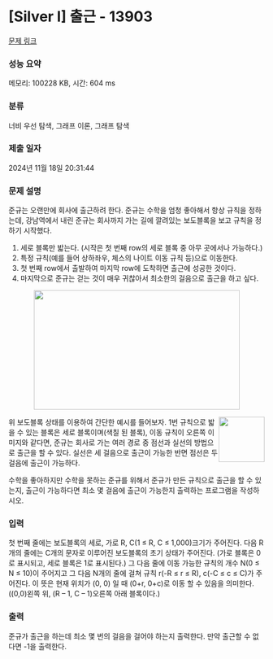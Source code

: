 # [Silver I] 출근 - 13903 

[문제 링크](https://www.acmicpc.net/problem/13903) 

### 성능 요약

메모리: 100228 KB, 시간: 604 ms

### 분류

너비 우선 탐색, 그래프 이론, 그래프 탐색

### 제출 일자

2024년 11월 18일 20:31:44

### 문제 설명

<p>준규는 오랜만에 회사에 출근하려 한다. 준규는 수학을 엄청 좋아해서 항상 규칙을 정하는데, 강남역에서 내린 준규는 회사까지 가는 길에 깔려있는 보도블록을 보고 규칙을 정하기 시작했다.</p>

<ol>
	<li>세로 블록만 밟는다. (시작은 첫 번째 row의 세로 블록 중 아무 곳에서나 가능하다.)</li>
	<li>특정 규칙(예를 들어 상하좌우, 체스의 나이트 이동 규칙 등)으로 이동한다.</li>
	<li>첫 번째 row에서 출발하여 마지막 row에 도착하면 출근에 성공한 것이다.</li>
	<li>마지막으로 준규는 걷는 것이 매우 귀찮아서 최소한의 걸음으로 출근을 하고 싶다.</li>
</ol>

<p style="text-align:center"><img alt="" src="https://onlinejudgeimages.s3-ap-northeast-1.amazonaws.com/problem/13903/1.png" style="height:235px; width:405px"></p>

<p><img alt="" src="https://onlinejudgeimages.s3-ap-northeast-1.amazonaws.com/problem/13903/2.png" style="float:right; height:89px; width:90px">위 보도블록 상태를 이용하여 간단한 예시를 들어보자. 1번 규칙으로 밟을 수 있는 블록은 세로 블록이며(색칠 된 블록), 이동 규칙이 오른쪽 이미지와 같다면, 준규는 회사로 가는 여러 경로 중 점선과 실선의 방법으로 출근을 할 수 있다. 실선은 세 걸음으로 출근이 가능한 반면 점선은 두 걸음에 출근이 가능하다.</p>

<p>수학을 좋아하지만 수학을 못하는 준규를 위해서 준규가 만든 규칙으로 출근을 할 수 있는지, 출근이 가능하다면 최소 몇 걸음에 출근이 가능한지 출력하는 프로그램을 작성하시오.</p>

### 입력 

 <p>첫 번째 줄에는 보도블록의 세로, 가로 R, C(1 ≤ R, C ≤ 1,000)크기가 주어진다. 다음 R개의 줄에는 C개의 문자로 이루어진 보도블록의 초기 상태가 주어진다. (가로 블록은 0로 표시되고, 세로 블록은 1로 표시된다.) 그 다음 줄에 이동 가능한 규칙의 개수 N(0 ≤ N ≤ 10)이 주어지고 그 다음 N개의 줄에 걸쳐 규칙 r(-R ≤ r ≤ R), c(-C ≤ c ≤ C)가 주어진다. 이 뜻은 현재 위치가 (0, 0) 일 때 (0+r, 0+c)로 이동 할 수 있음을 의미한다. ((0,0)왼쪽 위, (R – 1, C – 1)오른쪽 아래 블록이다.)</p>

### 출력 

 <p>준규가 출근을 하는데 최소 몇 번의 걸음을 걸어야 하는지 출력한다. 만약 출근할 수 없다면 -1을 출력한다.</p>

